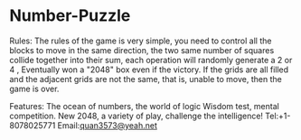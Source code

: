 # Number-Puzzle
Rules:
The rules of the game is very simple, you need to control all the blocks to move in the same direction, the two same number of squares collide together into their sum, each operation will randomly generate a 2 or 4 , Eventually won a "2048" box even if the victory. If the grids are all filled and the adjacent grids are not the same, that is, unable to move, then the game is over.

Features:
The ocean of numbers, the world of logic
Wisdom test, mental competition.
New 2048, a variety of play, challenge the intelligence!
Tel:+1-8078025771
Email:quan3573@yeah.net
